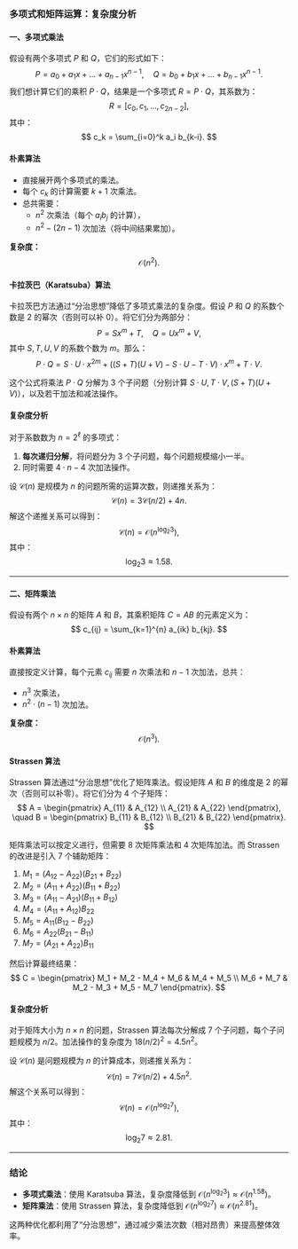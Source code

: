 ### 多项式和矩阵运算：复杂度分析

#### 一、多项式乘法

假设有两个多项式 $P$ 和 $Q$，它们的形式如下：
$$
P = a_0 + a_1 x + \dots + a_{n-1} x^{n-1}, \quad Q = b_0 + b_1 x + \dots + b_{n-1} x^{n-1}.
$$
我们想计算它们的乘积 $P \cdot Q$，结果是一个多项式 $R = P \cdot Q$，其系数为：
$$
R = [c_0, c_1, \dots, c_{2n-2}],
$$
其中：
$$
c_k = \sum_{i=0}^k a_i b_{k-i}.
$$

#### **朴素算法**
- 直接展开两个多项式的乘法。
- 每个 $c_k$ 的计算需要 $k+1$ 次乘法。
- 总共需要：
  - $n^2$ 次乘法（每个 $a_i b_j$ 的计算），
  - $n^2 - (2n-1)$ 次加法（将中间结果累加）。

**复杂度：**
$$
\mathcal{O}(n^2).
$$

#### **卡拉茨巴（Karatsuba）算法**
卡拉茨巴方法通过“分治思想”降低了多项式乘法的复杂度。假设 $P$ 和 $Q$ 的系数个数是 2 的幂次（否则可以补 0）。将它们分为两部分：
$$
P = S x^{m} + T, \quad Q = U x^{m} + V,
$$
其中 $S, T, U, V$ 的系数个数为 $m$。那么：
$$
P \cdot Q = S \cdot U \cdot x^{2m} + ((S+T)(U+V) - S \cdot U - T \cdot V) \cdot x^m + T \cdot V.
$$

这个公式将乘法 $P \cdot Q$ 分解为 3 个子问题（分别计算 $S \cdot U, T \cdot V, (S+T)(U+V)$），以及若干加法和减法操作。

#### **复杂度分析**
对于系数数为 $n = 2^\ell$ 的多项式：
1. **每次递归分解**，将问题分为 3 个子问题，每个问题规模缩小一半。
2. 同时需要 $4 \cdot n - 4$ 次加法操作。

设 $\mathcal{C}(n)$ 是规模为 $n$ 的问题所需的运算次数，则递推关系为：
$$
\mathcal{C}(n) = 3 \mathcal{C}(n/2) + 4n.
$$
解这个递推关系可以得到：
$$
\mathcal{C}(n) = \mathcal{O}(n^{\log_2 3}),
$$
其中：
$$
\log_2 3 \approx 1.58.
$$

---

#### 二、矩阵乘法

假设有两个 $n \times n$ 的矩阵 $A$ 和 $B$，其乘积矩阵 $C = AB$ 的元素定义为：
$$
c_{ij} = \sum_{k=1}^{n} a_{ik} b_{kj}.
$$

#### **朴素算法**
直接按定义计算，每个元素 $c_{ij}$ 需要 $n$ 次乘法和 $n-1$ 次加法，总共：
- $n^3$ 次乘法，
- $n^2 \cdot (n-1)$ 次加法。

**复杂度：**
$$
\mathcal{O}(n^3).
$$

#### **Strassen 算法**
Strassen 算法通过“分治思想”优化了矩阵乘法。假设矩阵 $A$ 和 $B$ 的维度是 2 的幂次（否则可以补零）。将它们分为 4 个子矩阵：
$$
A = \begin{pmatrix} A_{11} & A_{12} \\ A_{21} & A_{22} \end{pmatrix}, \quad
B = \begin{pmatrix} B_{11} & B_{12} \\ B_{21} & B_{22} \end{pmatrix}.
$$

矩阵乘法可以按定义进行，但需要 8 次矩阵乘法和 4 次矩阵加法。而 Strassen 的改进是引入 7 个辅助矩阵：
1. $M_1 = (A_{12} - A_{22})(B_{21} + B_{22})$
2. $M_2 = (A_{11} + A_{22})(B_{11} + B_{22})$
3. $M_3 = (A_{11} - A_{21})(B_{11} + B_{12})$
4. $M_4 = (A_{11} + A_{12})B_{22}$
5. $M_5 = A_{11}(B_{12} - B_{22})$
6. $M_6 = A_{22}(B_{21} - B_{11})$
7. $M_7 = (A_{21} + A_{22})B_{11}$

然后计算最终结果：
$$
C = \begin{pmatrix}
M_1 + M_2 - M_4 + M_6 & M_4 + M_5 \\
M_6 + M_7 & M_2 - M_3 + M_5 - M_7
\end{pmatrix}.
$$

#### **复杂度分析**
对于矩阵大小为 $n \times n$ 的问题，Strassen 算法每次分解成 7 个子问题，每个子问题规模为 $n/2$。加法操作的复杂度为 $18(n/2)^2 = 4.5n^2$。

设 $\mathcal{C}(n)$ 是问题规模为 $n$ 的计算成本，则递推关系为：
$$
\mathcal{C}(n) = 7 \mathcal{C}(n/2) + 4.5n^2.
$$
解这个关系可以得到：
$$
\mathcal{C}(n) = \mathcal{O}(n^{\log_2 7}),
$$
其中：
$$
\log_2 7 \approx 2.81.
$$

---

### 结论

- **多项式乘法**：使用 Karatsuba 算法，复杂度降低到 $\mathcal{O}(n^{\log_2 3}) \approx \mathcal{O}(n^{1.58})$。
- **矩阵乘法**：使用 Strassen 算法，复杂度降低到 $\mathcal{O}(n^{\log_2 7}) \approx \mathcal{O}(n^{2.81})$。

这两种优化都利用了“分治思想”，通过减少乘法次数（相对昂贵）来提高整体效率。